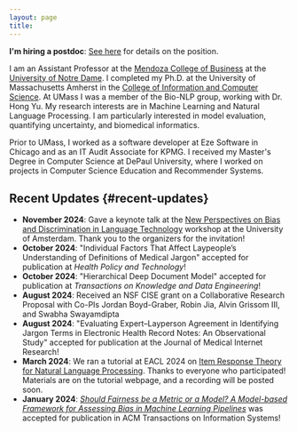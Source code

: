 ```yaml
---
layout: page
title:  
---
```


**I'm hiring a postdoc**: [See here](/hiring) for details on the position. 

I am an Assistant Professor at the [Mendoza College of Business](https://mendoza.nd.edu) at the [University of Notre Dame](https://www.nd.edu).
I completed my Ph.D. at the University of Massachusetts Amherst in the [College of Information and Computer Science](https://cics.umass.edu).
At UMass I was a member of the Bio-NLP group, working with Dr. Hong Yu.
My research interests are in Machine Learning and Natural Language Processing.
I am particularly interested in model evaluation, quantifying uncertainty, and biomedical informatics.

Prior to UMass, I worked as a software developer at Eze Software in Chicago and as an IT Audit Associate for KPMG.
I received my Master's Degree in Computer Science at DePaul University, where I worked on projects in Computer Science Education and Recommender Systems.


## Recent Updates {#recent-updates}

- **November 2024**: Gave a keynote talk at the [New Perspectives on Bias and Discrimination in Language Technology](https://wai-amsterdam.github.io/) workshop at the University of Amsterdam. Thank you to the organizers for the invitation!
- **October 2024**: "Individual Factors That Affect Laypeople’s Understanding of Definitions of Medical Jargon" accepted for publication at *Health Policy and Technology*!
- **October 2024**: "Hierarchical Deep Document Model" accepted for publication at *Transactions on Knowledge and Data Engineering*!
- **August 2024**: Received an NSF CISE grant on a Collaborative Research Proposal with Co-PIs Jordan Boyd-Graber, Robin Jia, Alvin Grissom III, and Swabha Swayamdipta
- **August 2024**: "Evaluating Expert–Layperson Agreement in Identifying Jargon Terms in Electronic Health Record Notes: An Observational Study" accepted for publication at the Journal of Medical Internet Research!
- **March 2024**: We ran a tutorial at EACL 2024 on [Item Response Theory for Natural Language Processing](https://eacl2024irt.github.io/). Thanks to everyone who participated! Materials are on the tutorial webpage, and a recording will be posted soon.
- **January 2024**: [*Should Fairness be a Metric or a Model? A Model-based Framework for Assessing Bias in Machine Learning Pipelines*](https://dl.acm.org/doi/10.1145/3641276) was accepted for publication in ACM Transactions on Information Systems!

